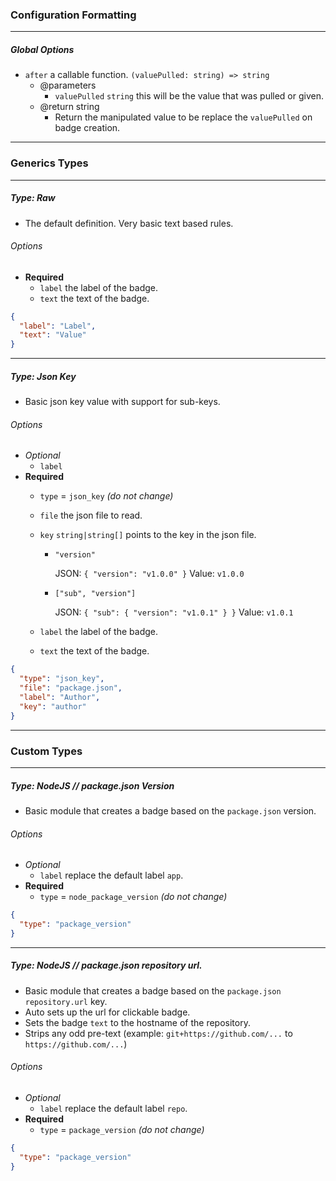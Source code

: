 ### Configuration Formatting

---

##### Global Options

- `after` a callable function. `(valuePulled: string) => string`
    - @parameters
        - `valuePulled` `string` this will be the value that was pulled or given.
    - @return string
        - Return the manipulated value to be replace the `valuePulled` on badge creation.

---

### Generics Types

---

##### Type: Raw

- The default definition. Very basic text based rules.

###### Options
- **Required**
    - `label` the label of the badge.
    - `text` the text of the badge.

```json
{
  "label": "Label",
  "text": "Value"
}
```

---

##### Type: Json Key

- Basic json key value with support for sub-keys.

###### Options
- *Optional*
    - `label`
- **Required**
    - `type` = `json_key` *(do not change)*
    - `file` the json file to read.
    - `key` `string|string[]` points to the key in the json file.
        - `"version"`

            JSON: `{ "version": "v1.0.0" }`
            Value: `v1.0.0`

        - `["sub", "version"]`

            JSON: `{ "sub": { "version": "v1.0.1" } }`
            Value: `v1.0.1`

    - `label` the label of the badge.
    - `text` the text of the badge.

```json
{
  "type": "json_key",
  "file": "package.json",
  "label": "Author",
  "key": "author"
}
```

---

### Custom Types

---

##### Type: NodeJS // package.json Version

- Basic module that creates a badge based on the `package.json` version.

###### Options
- *Optional*
    - `label` replace the default label `app`.
- **Required**
    - `type` = `node_package_version` *(do not change)*

```json
{
  "type": "package_version"
}
```

---

##### Type: NodeJS // package.json repository url.

- Basic module that creates a badge based on the `package.json` `repository.url` key.
- Auto sets up the url for clickable badge.
- Sets the badge `text` to the hostname of the repository.
- Strips any odd pre-text (example: `git+https://github.com/...` to `https://github.com/...`)

###### Options
- *Optional*
    - `label` replace the default label `repo`.
- **Required**
    - `type` = `package_version` *(do not change)*

```json
{
  "type": "package_version"
}
```
